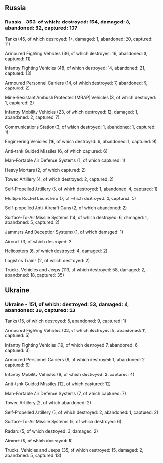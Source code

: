 
 
 ## Russia
 
 ### Russia - 353, of which: destroyed: 154, damaged: 8, abandoned: 82, captured: 107

 

 

 Tanks (45, of which destroyed: 14, damaged: 1, abandoned: 20, captured: 11)

 Armoured Fighting Vehicles (36, of which destroyed: 16, abandoned: 8, captured: 11)

 Infantry Fighting Vehicles (48, of which destroyed: 14, abandoned: 21, captured: 13)

 Armoured Personnel Carriers (14, of which destroyed: 7, abandoned: 5, captured: 2)

 Mine-Resistant Ambush Protected (MRAP) Vehicles (3, of which destroyed: 1, captured: 2)

 Infantry Mobility Vehicles (23, of which destroyed: 12, damaged: 1, abandoned: 2, captured: 7)

 Communications Station (3, of which destroyed: 1, abandoned: 1, captured: 1)

 Engineering Vehicles (16, of which destroyed: 6, abandoned: 1, captured: 9)

 Anti-tank Guided Missiles (6, of which captured: 6)

 Man-Portable Air Defence Systems (1, of which captured: 1)

 Heavy Mortars (2, of which captured: 2)

 Towed Artillery (4, of which destroyed: 2, captured: 2)

 Self-Propelled Artillery (6, of which destroyed: 1, abandoned: 4, captured: 1)

 Multiple Rocket Launchers (7, of which destroyed: 3, captured: 5)

 Self-propelled Anti-Aircraft Guns (2, of which abandoned: 2)

 Surface-To-Air Missile Systems (14, of which destroyed: 6, damaged: 1, abandoned: 5, captured: 2)

 Jammers And Deception Systems (1, of which damaged: 1)

 Aircraft (3, of which destroyed: 3)

 Helicopters (6, of which destroyed: 4, damaged: 2)

 Logistics Trains (2, of which destroyed: 2)

 Trucks, Vehicles and Jeeps (113, of which destroyed: 58, damaged: 2, abandoned: 18, captured: 35)

 
 
 ## Ukraine
 
 ### Ukraine - 151, of which: destroyed: 53, damaged: 4, abandoned: 39, captured: 53

 

 

 Tanks (15, of which destroyed: 5, abandoned: 9, captured: 1)

 Armoured Fighting Vehicles (22, of which destroyed: 5, abandoned: 11, captured: 5)

 Infantry Fighting Vehicles (19, of which destroyed 7, abandoned: 6, captured: 3)

 Armoured Personnel Carriers (9, of which destroyed: 1, abandoned: 2, captured: 6)

 Infantry Mobility Vehicles (6, of which destroyed: 2, captured: 4)

 Anti-tank Guided Missiles (12, of which captured: 12)

 Man-Portable Air Defence Systems (7, of which captured: 7)

 Towed Artillery (2, of which abandoned: 2)

 Self-Propelled Artillery (5, of which destroyed: 2, abandoned: 1, captured: 2)

 Surface-To-Air Missile Systems (6, of which destroyed: 6)

 

 

 Radars (5, of which destroyed: 3, damaged: 2)

 Aircraft (5, of which destroyed: 5)

 Trucks, Vehicles and Jeeps (35, of which destroyed: 15, damaged: 2, abandoned: 5, captured: 13)

